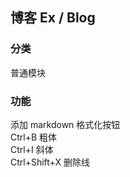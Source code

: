 ## 博客 Ex / Blog

### 分类

普通模块

### 功能

添加 markdown 格式化按钮  
Ctrl+B 粗体  
Ctrl+I 斜体  
Ctrl+Shift+X 删除线
